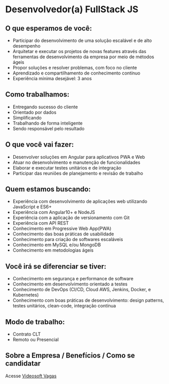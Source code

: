 # Desenvolvedor(a) FullStack JS

## O que esperamos de você:

- Participar do desenvolvimento de uma solução escalável e de alto desempenho
- Arquitetar e executar os projetos de novas features através das ferramentas de desenvolvimento da empresa por meio de métodos ágeis
- Propor soluções e resolver problemas, com foco no cliente
- Aprendizado e compartilhamento de conhecimento contínuo
- Experiência mínima desejável:  3 anos

## Como trabalhamos:

- Entregando sucesso do cliente
- Orientado por dados
- Simplificando
- Trabalhando de forma inteligente
- Sendo responsável pelo resultado

## O que você vai fazer:

- Desenvolver soluções em Angular para aplicativos PWA e Web
- Atuar no desenvolvimento e manutenção de funcionalidades
- Elaborar e executar testes unitários e de integração
- Participar das reuniões de planejamento e revisão de trabalho

## Quem estamos buscando:

- Experiência com desenvolvimento de aplicações web utilizando JavaScript e ES6+
- Experiência com Angular10+ e NodeJS
- Experiência com a aplicação de versionamento com Git
- Experiência com API REST
- Conhecimento em Progressive Web App(PWA)
- Conhecimento das boas práticas de usabilidade
- Conhecimento para criação de softwares escaláveis
- Conhecimento em MySQL e/ou MongoDB
- Conhecimento em metodologias ágeis

## Você irá se diferenciar se tiver:

- Conhecimento em segurança e performance de software
- Conhecimento em desenvolvimento orientado a testes
- Conhecimento de DevOps (CI/CD, Cloud AWS, Jenkins, Docker, e Kubernetes)
- Conhecimento com boas práticas de desenvolvimento: design patterns, testes unitários, clean-code, integração contínua

## Modo de trabalho:

- Contrato CLT
- Remoto ou Presencial 

## Sobre a Empresa / Benefícios / Como se candidatar
Acesse [Videosoft Vagas](../)
